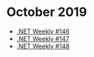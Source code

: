 # October 2019

- [.NET Weekly #146](number-146.md)
- [.NET Weekly #147](number-147.md)
- [.NET Weekly #148](number-148.md)
